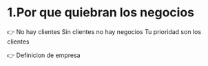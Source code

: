 # 1.Por que quiebran los negocios 

:point_right: No hay clientes
 Sin clientes no hay negocios
 Tu prioridad son los clientes
 
 :point_right:  Definicion de empresa 
